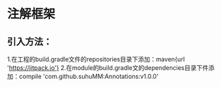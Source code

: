 # 注解框架
引入方法：
--------
1.在工程的build.gradle文件的repositories目录下添加：maven{url 'https://jitpack.io'}
2.在module的build.gradle文的dependencies目录下件添加：compile 'com.github.suhuMM:Annotations:v1.0.0'


